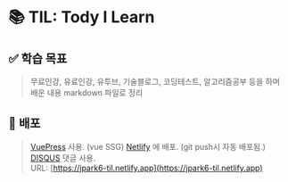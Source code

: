 # 📚 TIL: Tody I Learn  
## ✅ 학습 목표
> 무료인강, 유료인강, 유투브, 기술블로그, 코딩테스트, 알고리즘공부 등을 하며  
> 배운 내용 markdown 파일로 정리

## 🚀 배포
> [VuePress](https://v2.vuepress.vuejs.org/) 사용. (vue SSG)
> [Netlify](https://www.netlify.com/) 에 배포. (git push시 자동 배포됨.)
> [DISQUS](https://blog.disqus.com/) 댓글 사용.  
> URL: [https://jpark6-til.netlify.app](https://jpark6-til.netlify.app)

